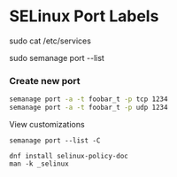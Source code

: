 # SELinux Port Labels

sudo cat /etc/services

sudo semanage port --list

### Create new port

```bash
semanage port -a -t foobar_t -p tcp 1234
semanage port -a -t foobar_t -p udp 1234
```

View customizations

`semanage port --list -C`


    dnf install selinux-policy-doc
    man -k _selinux

